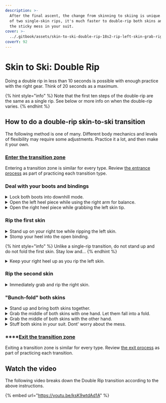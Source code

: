 ```yaml
---
description: >-
  After the final ascent, the change from skinning to skiing is unique. Instead
  of two single-skin rips, it's much faster to double-rip both skins and stuff
  the sticky mess in your suit.
cover: >-
  ../.gitbook/assets/skin-to-ski-double-rip-18s2-rip-left-skin-grab-right-skin.webp
coverY: 92
---
```


# Skin to Ski: Double Rip

Doing a double rip in less than 10 seconds is possible with enough practice with the right gear. Think of 20 seconds as a maximum.

{% hint style="info" %}
Note that the first ten steps of the double-rip are the same as a single rip. See below or more info on when the double-rip varies.
{% endhint %}

## How to do a double-rip skin-to-ski transition

The following method is one of many. Different body mechanics and levels of flexibility may require some adjustments. Practice it a lot, and then make it your own.

### [Enter the transition zone](entering-a-transition-zone.md)

Entering a transition zone is similar for every type. Review [the entrance process](entering-a-transition-zone.md) as part of practicing each transition type.

### Deal with your boots and bindings

<details>

<summary>Lock both boots into downhill mode.</summary>

![](../.gitbook/assets/skin-to-ski-04-lock-both-boots.png)

After placing your poles on the ground, move your hands straight to your boot levers. Lock them into downhill mode.

Do not stand up.

</details>

<details>

<summary>Open the left heel piece while using the right arm for balance.</summary>

![](../.gitbook/assets/skin-to-ski-05-open-left-heel-piece.png)

When your boots lock, your hands will be close to your bindings. Take advantage of their proximity. Reach back to open the heel piece of the left-hand binding. At the same time, extend your right arm for balance.

But don't try and open both bindings at once. That makes you crouch on two tip-toes which is unstable. Falling over wastes time.

</details>

<details>

<summary>Open the right heel piece while grabbing the left skin tip.</summary>

![](../.gitbook/assets/skin-to-ski-06-open-right-heel-piece.png)

Pull the left ski back toward you to grab the skin tip. As you grab the skin tip, unlock the heel piece of the right-hand binding.

</details>

### Rip the first skin

<details>

<summary>Stand up on your right toe while ripping the left skin.</summary>

![](../.gitbook/assets/skin-to-ski-07-stand-up-on-right-toe.png)

As you stand up on your right leg, slide the left ski forward as your left arm pulls backward. Sliding the ski forward will help remove the whole skin without having the tail stick and get caught under the ski.

</details>

<details>

<summary>Stomp your heel into the open binding.</summary>

![](../.gitbook/assets/skin-to-ski-08-stomp-your-heel.png)

As the skin comes free and the left ski goes forward, stomp your foot into the binding.

</details>

{% hint style="info" %}
Unlike a single-rip transition, do not stand up and do not fold the first skin. Stay low and...
{% endhint %}

<details>

<summary>Keep your right heel up as you rip the left skin.</summary>

![](../.gitbook/assets/skin-to-ski-double-rip-18s1-rip-left-binding-stand-on-right-toe.webp)

Slide the left ski forward as your left arm pulls backward. Sliding the ski forward will help remove the whole skin without having the tail stick and get caught under the ski.

As you rip the left skin, stay bent over and balanced on your right toe.

Do not stand up.

</details>

### Rip the second skin

<details>

<summary>Immediately grab and rip the right skin.</summary>

![](../.gitbook/assets/skin-to-ski-double-rip-18s2-rip-left-skin-grab-right-skin.webp)

With the left skin still trailing behind you, rip the right skin and stomp into the binding.

</details>

### "Bunch-fold" both skins

<details>

<summary>Stand up and bring both skins together.</summary>

![](../.gitbook/assets/skin-to-ski-double-rip-19s-bring-skins-together.webp)

As you stand, bring the skin tips together and raise them above your head.

</details>

<details>

<summary>Grab the middle of both skins with one hand. Let them fall into a fold.</summary>

![](../.gitbook/assets/skin-to-ski-double-rip-20s-grab-middle.webp)

Hold both skins high with one hand, and grab the middle of both with the other. Let go with the high hand and let your skins fall into a fold.

</details>

<details>

<summary>Grab the middle of both skins with the other hand.</summary>

![](../.gitbook/assets/skin-to-ski-double-rip-21s-grab-middle-again.webp)

With the folded skins hanging in front of you, grab the middle again with your free hand.

</details>

<details>

<summary>Stuff both skins in your suit. Dont' worry about the mess.</summary>

![](../.gitbook/assets/skin-to-ski-double-rip-23s-stuff-skins-into-suit.webp)

With both skins in one hand, pull open your suit with the other hand. Stuff both skins deep into your suit pocket so that they clear the zipper.

You won't need to use your skins again, so you won't have to untangle the sticky mess until after the race.

</details>

### ****[Exit the transition zone](exiting-a-transition-zone.md)

Exiting a transition zone is similar for every type. Review [the exit process](exiting-a-transition-zone.md) as part of practicing each transition.

## Watch the video

The following video breaks down the Double Rip transition according to the above instructions.

{% embed url="https://youtu.be/ksK9wtdAd1A" %}
